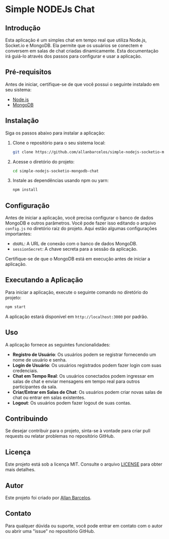 # Simple NODEJs Chat

## Introdução
Esta aplicação é um simples chat em tempo real que utiliza Node.js, Socket.io e MongoDB. Ela permite que os usuários se conectem e conversem em salas de chat criadas dinamicamente. Esta documentação irá guiá-lo através dos passos para configurar e usar a aplicação.

## Pré-requisitos
Antes de iniciar, certifique-se de que você possui o seguinte instalado em seu sistema:
- [Node.js](https://nodejs.org/)
- [MongoDB](https://www.mongodb.com/)

## Instalação
Siga os passos abaixo para instalar a aplicação:

1. Clone o repositório para o seu sistema local:
   ```bash
   git clone https://github.com/allanbarcelos/simple-nodejs-socketio-mongodb-chat.git
   ```

2. Acesse o diretório do projeto:
   ```bash
   cd simple-nodejs-socketio-mongodb-chat
   ```

3. Instale as dependências usando npm ou yarn:
   ```bash
   npm install
   ```

## Configuração
Antes de iniciar a aplicação, você precisa configurar o banco de dados MongoDB e outros parâmetros. Você pode fazer isso editando o arquivo `config.js` no diretório raiz do projeto. Aqui estão algumas configurações importantes:

- `dbURL`: A URL de conexão com o banco de dados MongoDB.
- `sessionSecret`: A chave secreta para a sessão da aplicação.

Certifique-se de que o MongoDB está em execução antes de iniciar a aplicação.

## Executando a Aplicação
Para iniciar a aplicação, execute o seguinte comando no diretório do projeto:

```bash
npm start
```

A aplicação estará disponível em `http://localhost:3000` por padrão.

## Uso
A aplicação fornece as seguintes funcionalidades:

- **Registro de Usuário**: Os usuários podem se registrar fornecendo um nome de usuário e senha.
- **Login de Usuário**: Os usuários registrados podem fazer login com suas credenciais.
- **Chat em Tempo Real**: Os usuários conectados podem ingressar em salas de chat e enviar mensagens em tempo real para outros participantes da sala.
- **Criar/Entrar em Salas de Chat**: Os usuários podem criar novas salas de chat ou entrar em salas existentes.
- **Logout**: Os usuários podem fazer logout de suas contas.

## Contribuindo
Se desejar contribuir para o projeto, sinta-se à vontade para criar pull requests ou relatar problemas no repositório GitHub.

## Licença
Este projeto está sob a licença MIT. Consulte o arquivo [LICENSE](https://github.com/allanbarcelos/simple-nodejs-socketio-mongodb-chat/blob/master/LICENSE) para obter mais detalhes.

## Autor
Este projeto foi criado por [Allan Barcelos](https://github.com/allanbarcelos).

## Contato
Para qualquer dúvida ou suporte, você pode entrar em contato com o autor ou abrir uma "issue" no repositório GitHub.
